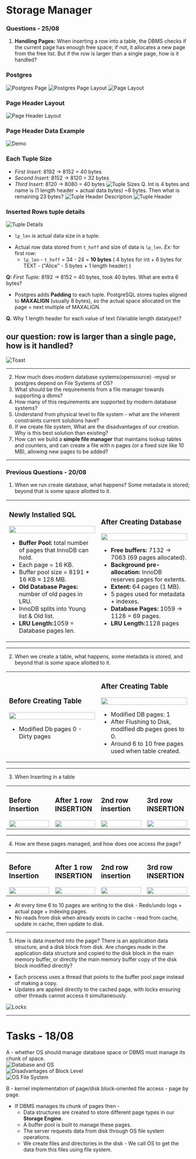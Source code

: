 # Storage Manager

### Questions - 25/08

1. **Handling Pages:** When inserting a row into a table, the DBMS checks if the current page has enough free space; if not, it allocates a new page from the free list. But if the row is larger than a single page, how is it handled?

### Postgres

![Postgres Page](assets/25-08/PostGres_Page.png)
![Postgres Page Layout](assets/25-08/PostGres_PageLayout.png)
![Page Layout](assets/25-08/PageLayout.png)

### Page Header Layout

![Page Header Layout](assets/25-08/PageHeaderLayout.png)

### Page Header Data Example

![Demo](assets/25-08/Demo.png)

### Each Tuple Size

- _First Insert:_ 8192 → 8152 = 40 bytes
- _Second Insert:_ 8152 → 8120 = 32 bytes
- _Third Insert:_ 8120 → 8080 = 40 bytes
  ![Tuple Sizes](assets/25-08/TableRowsTupleSizes.png)
  Q. Int is 4 bytes and name is (1 length header + actual data bytes) ~8 bytes. Then what is remaining 23 bytes?
  ![Tuple Header Description](assets/25-08/TupleHeaderDescription.png)
  ![Tuple Header](assets/25-08/TupleHeader.png)

### Inserted Rows tuple details

![Tuple Details](assets/25-08/RowsTupleDetail.png)
* `lp_len` is actual data size in a tuple.
- Actual row data stored from `t_hoff` and size of data is `lp_len`. 
*Ex:* for first row:
  - `lp_len` - `t_hoff` = 34 - 24 = **10 bytes** ( 4 bytes for int + 6 bytes for TEXT - ("Alice" - 5 bytes + 1 length header) )

**Q:**  _First Tuple:_ 8192 → 8152 = 40 bytes, took 40 bytes. What are extra 6 bytes?
* Postgres adds **Padding** to each tuple.
PostgreSQL stores tuples aligned to **MAXALIGN** (usually 8 bytes), so the actual space allocated on the page = next multiple of MAXALIGN.

**Q.** Why 1 length header for each value of text (Variable length datatype)?
## our question: row is larger than a single page, how is it handled?
![Toast](assets/25-08/Toast.png)

_____
2. How much does modern database systems(opensource) -mysql or postgres depend on File Systems of OS?
3. What should be the requirements from a file manager towards supporting a dbms?
4. How many of this requirements are supported by modern database systems?
5. Understand from physical level to file system - what are the inherent constraints current solutions have?
6. If we create file system, What are the disadvantages of our creation. Why is this best solution than existing?
7. How can we build a **simple file manager** that maintains lookup tables and counters, and can create a file with n pages (or a fixed size like 10 MB), allowing new pages to be added?

---

### Previous Questions - 20/08

1. When we run create database, what happens? Some metadata is stored; beyond that is some space allotted to it.

<table>
  <tr>
    <td width="50%">
      <h3>Newly Installed SQL</h3>
      <img src="assets/NewSQL.png" width="100%"/>
      <ul>
        <li><b>Buffer Pool:</b> total number of pages that InnoDB can hold.</li>
        <li>Each page = 16 KB.</li>
        <li>Buffer pool size = 8191 * 16 KB ≈ 128 MB.</li>
        <li><b>Old Database Pages:</b> number of old pages in LRU.</li>
        <li>InnoDB splits into Young list & Old list.</li>
        <li><b>LRU Length:</b>1059 = Database pages len.</li>
      </ul>
    </td>
    <td width="50%">
      <h3>After Creating Database</h3>
      <img src="assets/AfterDBCreation.png" width="100%"/>
      <ul>
        <li><b>Free buffers:</b> 7132 → 7063 (69 pages allocated).</li>
        <li><b>Background pre-allocation:</b> InnoDB reserves pages for extents.</li>
        <li><b>Extent:</b> 64 pages (1 MB).</li>
        <li>5 pages used for metadata + indexes.</li>
        <li><b>Database Pages: </b> 1059 -> 1128 = 69 pages.</li>
        <li><b>LRU Length:</b>1128 pages</li>
      </ul>
    </td>
  </tr>
</table>

---

2. When we create a table, what happens, some metadata is stored, and beyond that is some space allotted to it.

<table>
  <tr>
    <td width="50%">
      <h3>Before Creating Table</h3>
      <img src="assets/BeforeTableCreation.png" width="100%"/>
      <ul>
        <li>Modified Db pages 0 - Dirty pages</li>
      </ul>
    </td>
    <td width="50%">
      <h3>After Creating Table</h3>
      <img src="assets/AfterTableCreation.png" width="100%"/>
      <ul>
        <li>Modified DB pages: 1</li>
        <li>After Flushing to Disk, modified db pages goes to 0.</li>
        <li>Around 6 to 10 free pages used when table created.</li>
      </ul>
    </td>
  </tr>
</table>

---

3. When Inserting in a table

<table>
  <tr>
    <td width="25%">
      <h3>Before Insertion</h3>
      <img src="assets/AfterTableCreation.png" width="100%"/>
    </td>
    <td width="25%">
      <h3>After 1 row INSERTION</h3>
      <img src="assets/OneRowInsertion.png" width="100%"/>
    </td>
    <td width="25%">
      <h3>2nd row insertion</h3>
      <img src="assets/TwoRowInsertion.png" width="100%"/>
    </td>
    <td width="25%">
      <h3>3rd row INSERTION</h3>
      <img src="assets/ThirdRowInsertion.png" width="100%"/>
    </td>
  </tr>
</table>

---

4. How are these pages managed, and how does one access the page?

<table>
  <tr>
    <td width="25%">
      <h3>Before Insertion</h3>
      <img src="assets/BeforeReadWrite.png" width="100%"/>
    </td>
    <td width="25%">
      <h3>After 1 row INSERTION</h3>
      <img src="assets/OneWrite.png" width="100%"/>
    </td>
    <td width="25%">
      <h3>2nd row insertion</h3>
      <img src="assets/TwoWrite.png" width="100%"/>
    </td>
    <td width="25%">
      <h3>3rd row INSERTION</h3>
      <img src="assets/ThreeWrite.png" width="100%"/>
    </td>
  </tr>
</table>

- At every time 6 to 10 pages are writing to the disk - Redo/undo logs + actual page + indexing pages.
- No reads from disk when already exists in cache - read from cache, update in cache, then update to disk.

---

5. How is data inserted into the page? There is an application data structure, and a disk block from disk. Are changes made in the application data structure and copied to the disk block in the main memory buffer, or directly the main memory buffer copy of the disk block modified directly?

- Each process uses a thread that points to the buffer pool page instead of making a copy.
- Updates are applied directly to the cached page, with locks ensuring other threads cannot access it simultaneously.

![Locks](assets/Locks.png)

---

# Tasks - 18/08

A - whether OS should manage database space or DBMS must manage its chunk of space.  
![Database and OS](assets/Database_OS.png)  
![Disadvantages of Block Level](assets/Disadvantages_BlockLevel.png)  
![OS File System](assets/FileSystem_OS.png)

B - kernel implementation of page/disk block-oriented file access - page by page.

- If DBMS manages its chunk of pages then -
  - Data structures are created to store different page types in our **Storage Engine**.
  - A buffer pool is built to manage these pages.
  - The server requests data from disk through OS file system operations.
  - We create files and directories in the disk - We call OS to get the data from this files using file system.

